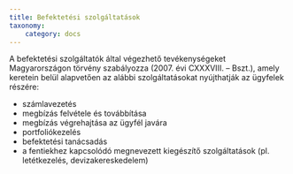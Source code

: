 ```yaml
---
title: Befektetési szolgáltatások
taxonomy:
    category: docs
---
```

A befektetési szolgáltatók által végezhető tevékenységeket Magyarországon törvény szabályozza (2007. évi CXXXVIII. – Bszt.), amely keretein belül alapvetően az alábbi szolgáltatásokat nyújthatják az ügyfelek részére:

+ számlavezetés 
+ megbízás felvétele és továbbítása 
+ megbízás végrehajtása az ügyfél javára 
+ portfoliókezelés 
+ befektetési tanácsadás 
+ a fentiekhez kapcsolódó megnevezett kiegészítő szolgáltatások (pl. letétkezelés, devizakereskedelem) 